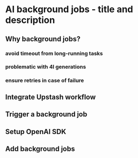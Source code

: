 # AI background jobs - title and description

## Why background jobs?

### avoid timeout from long-running tasks

### problematic with 4I generations

### ensure retries in case of failure

## Integrate Upstash workflow

## Trigger a background job

## Setup OpenAI SDK

## Add background jobs

